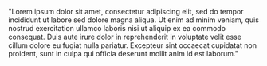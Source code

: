 "Lorem ipsum dolor sit amet, consectetur adipiscing elit, sed do
tempor incididunt ut labore sed dolore magna aliqua. Ut enim ad minim veniam,
 quis nostrud exercitation ullamco laboris nisi ut aliquip ex ea commodo consequat.
  Duis aute irure dolor in reprehenderit in voluptate velit esse cillum dolore eu 
  fugiat nulla pariatur. Excepteur sint occaecat cupidatat non proident, sunt in culpa
   qui officia deserunt mollit anim id est laborum."                                                      
            